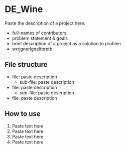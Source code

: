 # DE_Wine
Paste the description of a project here:   
- full-names of contributors
- problem statement & goals
- brief description of a project as a solution to problen
- wrrjgnerlgneltbretb
  


## File structure
- file: paste description
    -  sub-file: paste description
- file: paste description 
    -  sub-file: paste description
- file: paste description 



## How to use
1. Paste text here
2. Paste text here
3. Paste text here
4. Paste text here

